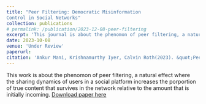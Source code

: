 ```yaml
---
title: "Peer Filtering: Democratic Misinformation
Control in Social Networks"
collection: publications
# permalink: /publication/2023-12-08-peer-filtering
excerpt: 'This journal is about the phenomon of peer filtering, a natural effect where the sharing dynamics of users in a social platform increases the porportion of true content that survives in the network relative to the amount that is initially incoming. [Download paper here](http://calvinroth.github.io/assets/papers/Algorithmic_Mechanisms_For_Countering_Misinformation.pdf) Recommended citation: will add when published. '
date: 2023-10-08
venue: 'Under Review'
paperurl: 
citation: 'Ankur Mani, Krishnamurthy Iyer, Calvin Roth(2023). &quot;Peer Filtering &quot; <i>Under Review</i>. 1(3).'
---
```


This work is about the phenomon of peer filtering, a natural effect where the sharing dynamics of users in a social platform increases the porportion of true content that survives in the network relative to the amount that is initially incoming. 
[Download paper here](http://calvinroth.github.io/assets/papers/Algorithmic_Mechanisms_For_Countering_Misinformation.pdf)
